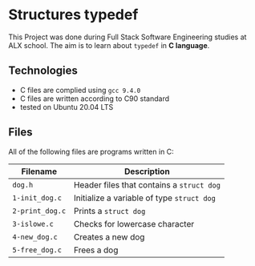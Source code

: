 # Structures typedef

This Project was done during Full Stack Software Engineering studies at ALX school. The aim is to learn about `typedef` in **C language**.

## Technologies
* C files are complied using `gcc 9.4.0`
* C files are written according to C90 standard
* tested on Ubuntu 20.04 LTS

## Files
All of the following files are programs written in C:

| Filename | Description |
| -------- | ----------- |
| `dog.h` | Header files that contains a `struct dog` |
| `1-init_dog.c` | Initialize a variable of type `struct dog`|
| `2-print_dog.c` | Prints a `struct dog` |
| `3-islowe.c` | Checks for lowercase character |
| `4-new_dog.c` | Creates a new dog |
| `5-free_dog.c` | Frees a dog |

